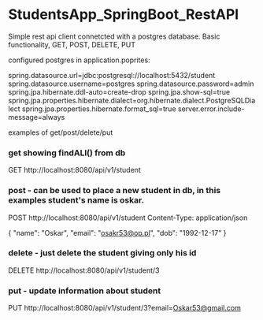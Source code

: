 # StudentsApp_SpringBoot_RestAPI
Simple rest api client connetcted with a postgres database. Basic functionality, GET, POST, DELETE, PUT

configured postgres in application.poprites: 

spring.datasource.url=jdbc:postgresql://localhost:5432/student
spring.datasource.username=postgres
spring.datasource.password=admin
spring.jpa.hibernate.ddl-auto=create-drop
spring.jpa.show-sql=true
spring.jpa.properties.hibernate.dialect=org.hibernate.dialect.PostgreSQLDialect
spring.jpa.properties.hibernate.format_sql=true
server.error.include-message=always

examples of get/post/delete/put
### get showing findALl() from db
GET http://localhost:8080/api/v1/student   

### post - can be used to place a new student in db, in this examples student's name is oskar.
POST http://localhost:8080/api/v1/student
Content-Type: application/json

{
"name": "Oskar",
"email": "osakr53@op.pl",
"dob": "1992-12-17"
}

### delete - just delete the student giving only his id
DELETE http://localhost:8080/api/v1/student/3

### put - update information about student
PUT http://localhost:8080/api/v1/student/3?email=Oskar53@gmail.com
